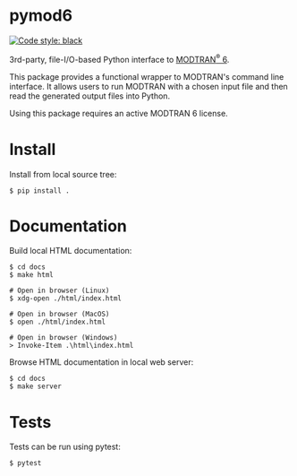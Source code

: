 # pymod6

[![Code style: black](https://img.shields.io/badge/code%20style-black-black.svg)](https://github.com/psf/black)

3rd-party, file-I/O-based Python interface to [MODTRAN<sup>&reg;</sup> 6][MODTRAN].

This package provides a functional wrapper to MODTRAN's command line interface. 
It allows users to run MODTRAN with a chosen input file and then read the generated output
files into Python.

Using this package requires an active MODTRAN 6 license.

# Install
Install from local source tree:
```shell
$ pip install .
```

# Documentation

Build local HTML documentation:
```shell
$ cd docs
$ make html

# Open in browser (Linux) 
$ xdg-open ./html/index.html

# Open in browser (MacOS)
$ open ./html/index.html

# Open in browser (Windows)
> Invoke-Item .\html\index.html
```
Browse HTML documentation in local web server:
```shell
$ cd docs
$ make server
```


# Tests
Tests can be run using pytest:

```shell
$ pytest
```

[MODTRAN]: http://modtran.spectral.com/
